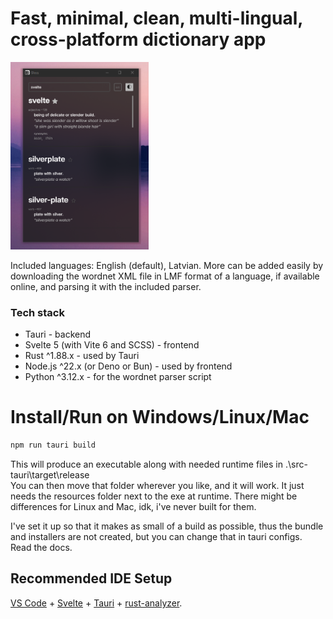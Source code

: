 # Fast, minimal, clean, multi-lingual, cross-platform dictionary app

<img src="screenshot.png" height=300>

Included languages: English (default), Latvian. 
More can be added easily by downloading the wordnet XML file in LMF format of a language, if available online, and parsing it with the included parser.

### Tech stack
* Tauri - backend
* Svelte 5 (with Vite 6 and SCSS) - frontend
* Rust ^1.88.x - used by Tauri
* Node.js ^22.x (or Deno or Bun) - used by frontend
* Python ^3.12.x - for the wordnet parser script

# Install/Run on Windows/Linux/Mac

```bash
npm run tauri build
```
This will produce an executable along with needed runtime files in .\src-tauri\target\release\
You can then move that folder wherever you like, and it will work. It just needs the resources folder next to the exe at runtime.
There might be differences for Linux and Mac, idk, i've never built for them.

I've set it up so that it makes as small of a build as possible, thus the bundle and installers are not created, but you can change that in tauri configs. Read the docs.

## Recommended IDE Setup

[VS Code](https://code.visualstudio.com/) + [Svelte](https://marketplace.visualstudio.com/items?itemName=svelte.svelte-vscode) + [Tauri](https://marketplace.visualstudio.com/items?itemName=tauri-apps.tauri-vscode) + [rust-analyzer](https://marketplace.visualstudio.com/items?itemName=rust-lang.rust-analyzer).
